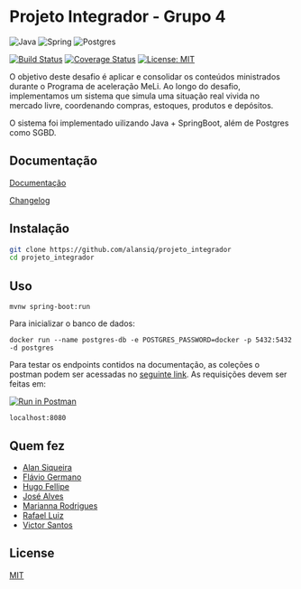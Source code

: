 # Projeto Integrador - Grupo 4

![Java](https://img.shields.io/badge/java-%23ED8B00.svg?style=for-the-badge&logo=java&logoColor=white)
![Spring](https://img.shields.io/badge/spring-%236DB33F.svg?style=for-the-badge&logo=spring&logoColor=white)
![Postgres](https://img.shields.io/badge/postgres-%23316192.svg?style=for-the-badge&logo=postgresql&logoColor=white)

[![Build Status](https://travis-ci.org/codecentric/springboot-sample-app.svg?branch=master)](https://travis-ci.org/codecentric/springboot-sample-app)
[![Coverage Status](https://coveralls.io/repos/github/codecentric/springboot-sample-app/badge.svg?branch=master)](https://coveralls.io/github/codecentric/springboot-sample-app?branch=master)
[![License: MIT](https://img.shields.io/badge/License-MIT-yellow.svg)](https://opensource.org/licenses/MIT)

O objetivo deste desafio é aplicar e consolidar os conteúdos ministrados durante o Programa de aceleração MeLi.
Ao longo do desafio, implementamos um sistema que simula uma situação real vivida no mercado livre, coordenando compras, estoques, produtos e depósitos.

O sistema foi implementado uilizando Java + SpringBoot, além de Postgres como SGBD.
## Documentação

[Documentação](/document/readme.md)


[Changelog](/document/changelog.md)


## Instalação

```bash
git clone https://github.com/alansiq/projeto_integrador
cd projeto_integrador
```

## Uso

```
mvnw spring-boot:run
```

Para inicializar o banco de dados:

```
docker run --name postgres-db -e POSTGRES_PASSWORD=docker -p 5432:5432 -d postgres
```

Para testar os endpoints contidos na documentação, as coleções o postman podem ser acessadas no [seguinte link](/document).
As requisições devem ser feitas em:

[![Run in Postman](https://run.pstmn.io/button.svg)](https://god.postman.co/run-collection/573d9e1de1226be29b1b?action=collection%2Fimport)
```
localhost:8080
```

## Quem fez

- [Alan Siqueira](https://github.com/alansiq)
- [Flávio Germano](https://github.com/fgnanni)
- [Hugo Fellipe](https://github.com/hugofellipecruz)
- [José Alves](https://github.com/josalves-meli)
- [Marianna Rodrigues](https://github.com/marianna-meli)
- [Rafael Luiz](https://github.com/rafaelluiz-meli)
- [Victor Santos](https://github.com/victosantos)


## License
[MIT](https://choosealicense.com/licenses/mit/)